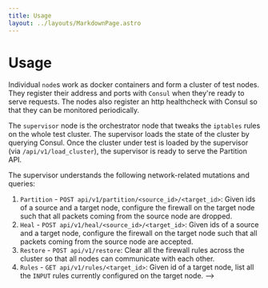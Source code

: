 ```yaml
---
title: Usage
layout: ../layouts/MarkdownPage.astro
---
```


# Usage

Individual `node`s work as docker containers and form a cluster of test nodes. They register their address and ports with `Consul` when they're ready
to serve requests. The nodes also register an http healthcheck with Consul so that they can be monitored periodically.

The `supervisor` node is the orchestrator node that tweaks the `iptables` rules on the whole test cluster. The supervisor loads the state of the cluster
by querying Consul. Once the cluster under test is loaded by the supervisor (via `/api/v1/load_cluster`), the supervisor is ready to serve the Partition API.

The supervisor understands the following network-related mutations and queries:

1. `Partition` - `POST api/v1/partition/<source_id>/<target_id>`: Given ids of a source and a target node, configure the firewall on the target node such that all packets coming from the source node are dropped.
2. `Heal` - `POST api/v1/heal/<source_id>/<target_id>`: Given ids of a source and a target node, configure the firewall on the target node such that all packets coming from the source node are accepted.
3. `Restore` - `POST api/v1/restore`: Clear all the firewall rules across the cluster so that all nodes can communicate with each other.
4. `Rules` - `GET api/v1/rules/<target_id>`: Given id of a target node, list all the `INPUT` rules currently configured on the target node. -->
